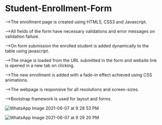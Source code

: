# Student-Enrollment-Form
-->The enrollment page is  created using  HTML5, CSS3 and Javascript.

-->All fields of the form  have necessary validations and error messages on validation failure.

-->On form submission the enrolled student is added dynamically to the table using javascript.

-->The image is loaded from the URL submitted in the form and website link is  opened  in a new tab on clicking.

-->The new enrollment is added with a fade-in effect achieved using CSS animations.

-->The webpage is responsive for all resolutions and screen-sizes.

-->Bootstrap framework is used for layout and forms.

![WhatsApp Image 2021-06-07 at 9 28 53 PM](https://user-images.githubusercontent.com/73947033/121054647-30c5cf00-c7da-11eb-80d7-0ffdf2f0826b.jpeg)

![WhatsApp Image 2021-06-07 at 9 29 20 PM](https://user-images.githubusercontent.com/73947033/121054745-4804bc80-c7da-11eb-8ce3-a737605f468c.jpeg)

